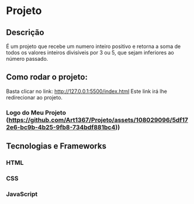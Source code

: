 # Projeto 
## Descrição
É um projeto que recebe um numero inteiro positivo e retorna a soma de todos os valores inteiros divisíveis por 3 ou 5, que sejam inferiores ao número passado.
## Como rodar o projeto:
Basta clicar no link: http://127.0.0.1:5500/index.html
Este link irá lhe redirecionar ao projeto.
### Logo do Meu Projeto (https://github.com/Art1367/Projeto/assets/108029096/5df172e6-bc9b-4b25-9fb8-734bdf881bc4))
## Tecnologias e Frameworks
### HTML
### CSS
### JavaScript

